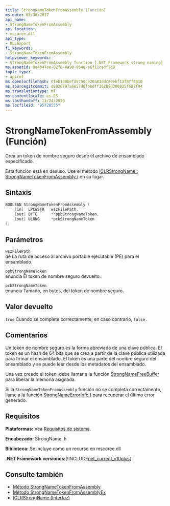 ```yaml
---
title: StrongNameTokenFromAssembly (Función)
ms.date: 03/30/2017
api_name:
- StrongNameTokenFromAssembly
api_location:
- mscoree.dll
api_type:
- DLLExport
f1_keywords:
- StrongNameTokenFromAssembly
helpviewer_keywords:
- StrongNameTokenFromAssembly function [.NET Framework strong naming]
ms.assetid: 0a4b47ee-02f6-4a98-864e-a6f11ca3f2d9
topic_type:
- apiref
ms.openlocfilehash: 0feb180befd575dce20a83ddc89ebf13f87f3810
ms.sourcegitcommit: d8020797a6657d0fbbdff362b80300815f682f94
ms.translationtype: MT
ms.contentlocale: es-ES
ms.lasthandoff: 11/24/2020
ms.locfileid: "95728555"
---
```

# <a name="strongnametokenfromassembly-function"></a>StrongNameTokenFromAssembly (Función)

Crea un token de nombre seguro desde el archivo de ensamblado especificado.  
  
 Esta función está en desuso. Use el método [ICLRStrongName:: StrongNameTokenFromAssembly (](../hosting/iclrstrongname-strongnametokenfromassembly-method.md) en su lugar.  
  
## <a name="syntax"></a>Sintaxis  
  
```cpp  
BOOLEAN StrongNameTokenFromAssembly (  
    [in]  LPCWSTR   wszFilePath,  
    [out] BYTE      **ppbStrongNameToken,  
    [out] ULONG     *pcbStrongNameToken  
);  
```  
  
## <a name="parameters"></a>Parámetros  

 `wszFilePath`  
 de La ruta de acceso al archivo portable ejecutable (PE) para el ensamblado.  
  
 `ppbStrongNameToken`  
 enuncia El token de nombre seguro devuelto.  
  
 `pcbStrongNameToken`  
 enuncia Tamaño, en bytes, del token de nombre seguro.  
  
## <a name="return-value"></a>Valor devuelto  

 `true` Cuando se complete correctamente; en caso contrario, `false` .  
  
## <a name="remarks"></a>Comentarios  

 Un token de nombre seguro es la forma abreviada de una clave pública. El token es un hash de 64 bits que se crea a partir de la clave pública utilizada para firmar el ensamblado. El token es una parte del nombre seguro del ensamblado y se puede leer desde los metadatos del ensamblado.  
  
 Una vez creado el token, debe llamar a la función [StrongNameFreeBuffer](strongnamefreebuffer-function.md) para liberar la memoria asignada.  
  
 Si la `StrongNameTokenFromAssembly` función no se completa correctamente, llame a la función [StrongNameErrorInfo (](strongnameerrorinfo-function.md) para recuperar el último error generado.  
  
## <a name="requirements"></a>Requisitos  

 **Plataformas:** Vea [Requisitos de sistema](../../get-started/system-requirements.md).  
  
 **Encabezado:** StrongName. h  
  
 **Biblioteca:** Se incluye como un recurso en mscoree.dll  
  
 **.NET Framework versiones:**[!INCLUDE[net_current_v10plus](../../../../includes/net-current-v10plus-md.md)]  
  
## <a name="see-also"></a>Consulte también

- [Método StrongNameTokenFromAssembly](../hosting/iclrstrongname-strongnametokenfromassembly-method.md)
- [Método StrongNameTokenFromAssemblyEx](../hosting/iclrstrongname-strongnametokenfromassemblyex-method.md)
- [ICLRStrongName (Interfaz)](../hosting/iclrstrongname-interface.md)

